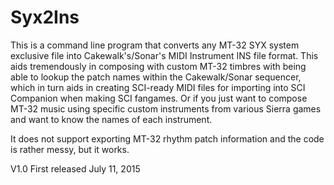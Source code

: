 # Syx2Ins
This is a command line program that converts any MT-32 SYX system exclusive file into Cakewalk's/Sonar's MIDI Instrument INS file format. This aids tremendously in composing with custom MT-32 timbres with being able to lookup the patch names within the Cakewalk/Sonar sequencer, which in turn aids in creating SCI-ready MIDI files for importing into SCI Companion when making SCI fangames. Or if you just want to compose MT-32 music using specific custom instruments from various Sierra games and want to know the names of each instrument.

It does not support exporting MT-32 rhythm patch information and the code is rather messy, but it works.

V1.0 First released July 11, 2015
